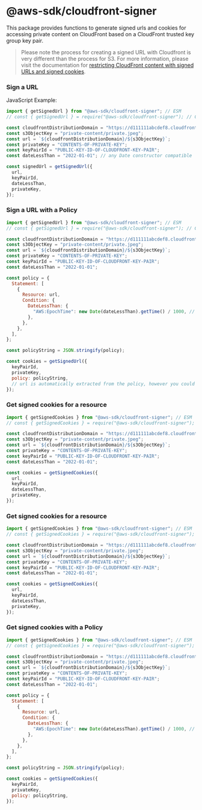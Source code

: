 # @aws-sdk/cloudfront-signer

This package provides functions to generate signed urls and cookies for accessing private content on CloudFront based on a CloudFront trusted key group key pair.

> Please note the process for creating a signed URL with Cloudfront is very different than the process for S3. For more information, please visit the documentation for [restricting CloudFront content with signed URLs and signed cookies](https://docs.aws.amazon.com/AmazonCloudFront/latest/DeveloperGuide/PrivateContent.html).

### Sign a URL

JavaScript Example:

```javascript
import { getSignedUrl } from "@aws-sdk/cloudfront-signer"; // ESM
// const { getSignedUrl } = require("@aws-sdk/cloudfront-signer"); // CJS

const cloudfrontDistributionDomain = "https://d111111abcdef8.cloudfront.net";
const s3ObjectKey = "private-content/private.jpeg";
const url = `${cloudfrontDistributionDomain}/${s3ObjectKey}`;
const privateKey = "CONTENTS-OF-PRIVATE-KEY";
const keyPairId = "PUBLIC-KEY-ID-OF-CLOUDFRONT-KEY-PAIR";
const dateLessThan = "2022-01-01"; // any Date constructor compatible

const signedUrl = getSignedUrl({
  url,
  keyPairId,
  dateLessThan,
  privateKey,
});
```

### Sign a URL with a Policy

```javascript
import { getSignedUrl } from "@aws-sdk/cloudfront-signer"; // ESM
// const { getSignedUrl } = require("@aws-sdk/cloudfront-signer"); // CJS

const cloudfrontDistributionDomain = "https://d111111abcdef8.cloudfront.net";
const s3ObjectKey = "private-content/private.jpeg";
const url = `${cloudfrontDistributionDomain}/${s3ObjectKey}`;
const privateKey = "CONTENTS-OF-PRIVATE-KEY";
const keyPairId = "PUBLIC-KEY-ID-OF-CLOUDFRONT-KEY-PAIR";
const dateLessThan = "2022-01-01";

const policy = {
  Statement: [
    {
      Resource: url,
      Condition: {
        DateLessThan: {
          "AWS:EpochTime": new Date(dateLessThan).getTime() / 1000, // time in seconds
        },
      },
    },
  ],
};

const policyString = JSON.stringify(policy);

const cookies = getSignedUrl({
  keyPairId,
  privateKey,
  policy: policyString,
  // url is automatically extracted from the policy, however you could still overwrite it if needed
});
```

### Get signed cookies for a resource

```javascript
import { getSignedCookies } from "@aws-sdk/cloudfront-signer"; // ESM
// const { getSignedCookies } = require("@aws-sdk/cloudfront-signer"); // CJS

const cloudfrontDistributionDomain = "https://d111111abcdef8.cloudfront.net";
const s3ObjectKey = "private-content/private.jpeg";
const url = `${cloudfrontDistributionDomain}/${s3ObjectKey}`;
const privateKey = "CONTENTS-OF-PRIVATE-KEY";
const keyPairId = "PUBLIC-KEY-ID-OF-CLOUDFRONT-KEY-PAIR";
const dateLessThan = "2022-01-01";

const cookies = getSignedCookies({
  url,
  keyPairId,
  dateLessThan,
  privateKey,
});
```

### Get signed cookies for a resource

```javascript
import { getSignedCookies } from "@aws-sdk/cloudfront-signer"; // ESM
// const { getSignedCookies } = require("@aws-sdk/cloudfront-signer"); // CJS

const cloudfrontDistributionDomain = "https://d111111abcdef8.cloudfront.net";
const s3ObjectKey = "private-content/private.jpeg";
const url = `${cloudfrontDistributionDomain}/${s3ObjectKey}`;
const privateKey = "CONTENTS-OF-PRIVATE-KEY";
const keyPairId = "PUBLIC-KEY-ID-OF-CLOUDFRONT-KEY-PAIR";
const dateLessThan = "2022-01-01";

const cookies = getSignedCookies({
  url,
  keyPairId,
  dateLessThan,
  privateKey,
});
```

### Get signed cookies with a Policy

```javascript
import { getSignedCookies } from "@aws-sdk/cloudfront-signer"; // ESM
// const { getSignedCookies } = require("@aws-sdk/cloudfront-signer"); // CJS

const cloudfrontDistributionDomain = "https://d111111abcdef8.cloudfront.net";
const s3ObjectKey = "private-content/private.jpeg";
const url = `${cloudfrontDistributionDomain}/${s3ObjectKey}`;
const privateKey = "CONTENTS-OF-PRIVATE-KEY";
const keyPairId = "PUBLIC-KEY-ID-OF-CLOUDFRONT-KEY-PAIR";
const dateLessThan = "2022-01-01";

const policy = {
  Statement: [
    {
      Resource: url,
      Condition: {
        DateLessThan: {
          "AWS:EpochTime": new Date(dateLessThan).getTime() / 1000, // time in seconds
        },
      },
    },
  ],
};

const policyString = JSON.stringify(policy);

const cookies = getSignedCookies({
  keyPairId,
  privateKey,
  policy: policyString,
});
```
